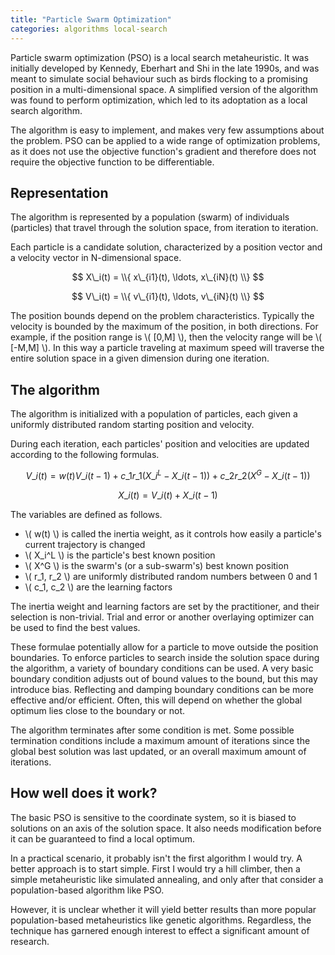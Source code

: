 ```yaml
---
title: "Particle Swarm Optimization"
categories: algorithms local-search
---
```


Particle swarm optimization (PSO) is a local search metaheuristic. It was initially developed by Kennedy, Eberhart and Shi in the late 1990s, and was meant to simulate social behaviour such as birds flocking to a promising position in a multi-dimensional space. A simplified version of the algorithm was found to perform optimization, which led to its adoptation as a local search algorithm.

The algorithm is easy to implement, and makes very few assumptions about the problem. PSO can be applied to a wide range of optimization problems, as it does not use the objective function's gradient and therefore does not require the objective function to be differentiable.

## Representation

The algorithm is represented by a population (swarm) of individuals (particles) that travel through the solution space, from iteration to iteration.

Each particle is a candidate solution, characterized by a position vector and a velocity vector in N-dimensional space.

$$ X\_i(t) = \\{ x\_{i1}(t), \ldots, x\_{iN}(t) \\} $$

$$ V\_i(t) = \\{ v\_{i1}(t), \ldots, v\_{iN}(t) \\} $$

The position bounds depend on the problem characteristics. Typically the velocity is bounded by the maximum of the position, in both directions. For example, if the position range is \\( [0,M] \\), then the velocity range will be \\( [-M,M] \\). In this way a particle traveling at maximum speed will traverse the entire solution space in a given dimension during one iteration.

## The algorithm

The algorithm is initialized with a population of particles, each given a uniformly distributed random starting position and velocity. 

During each iteration, each particles' position and velocities are updated according to the following formulas.

$$ V\_i(t) = w(t) V\_i(t-1) + c\_1 r\_1 (X\_i^L - X\_i(t-1)) + c\_2 r\_2 (X^G - X\_i(t-1)) $$

$$ X\_i(t) = V\_i(t) + X\_i(t-1) $$

The variables are defined as follows.

* \\( w(t) \\) is called the inertia weight, as it controls how easily a particle's current trajectory is changed
* \\( X\_i^L \\) is the particle's best known position
* \\( X^G \\) is the swarm's (or a sub-swarm's) best known position
* \\( r\_1, r\_2 \\) are uniformly distributed random numbers between 0 and 1
* \\( c\_1, c\_2 \\) are the learning factors

The inertia weight and learning factors are set by the practitioner, and their selection is non-trivial. Trial and error or another overlaying optimizer can be used to find the best values.

These formulae potentially allow for a particle to move outside the position boundaries. To enforce particles to search inside the solution space during the algorithm, a variety of boundary conditions can be used. A very basic boundary condition adjusts out of bound values to the bound, but this may introduce bias. Reflecting and damping boundary conditions can be more effective and/or efficient. Often, this will depend on whether the global optimum lies close to the boundary or not.

The algorithm terminates after some condition is met. Some possible termination conditions include a maximum amount of iterations since the global best solution was last updated, or an overall maximum amount of iterations.

## How well does it work?

The basic PSO is sensitive to the coordinate system, so it is biased to solutions on an axis of the solution space. It also needs modification before it can be guaranteed to find a local optimum.

In a practical scenario, it probably isn't the first algorithm I would try. A better approach is to start simple. First I would try a hill climber, then a simple metaheuristic like simulated annealing, and only after that consider a population-based algorithm like PSO.

However, it is unclear whether it will yield better results than more popular population-based metaheuristics like genetic algorithms. Regardless, the technique has garnered enough interest to effect a significant amount of research.
